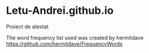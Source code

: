 # Letu-Andrei.github.io
Proiect de atestat

The word frequency list used was created by hermitdave https://github.com/hermitdave/FrequencyWords
